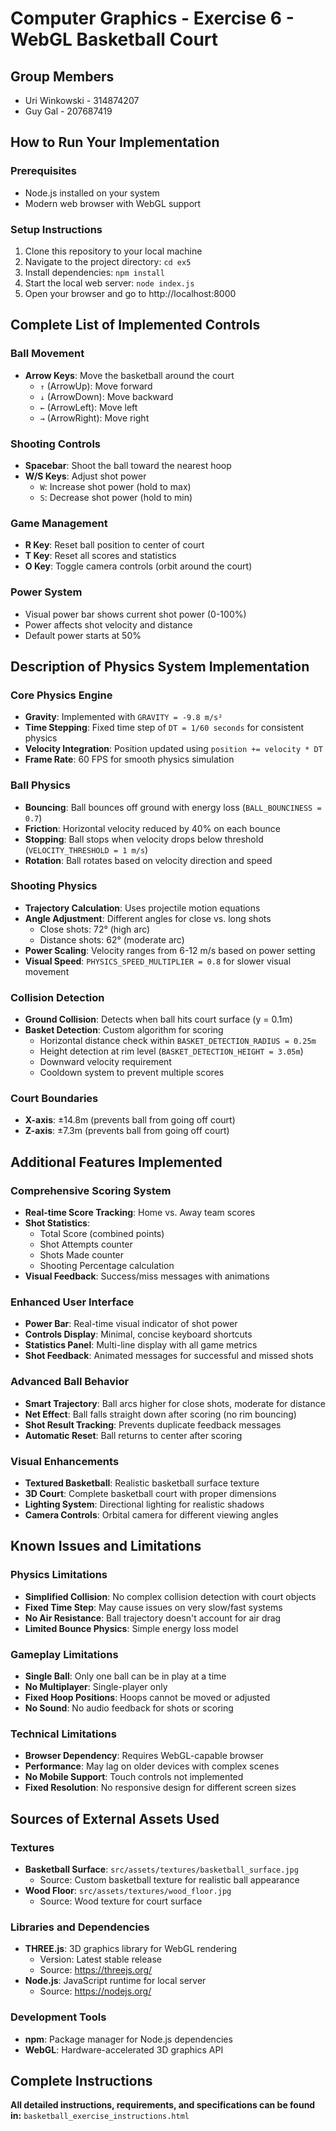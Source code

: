 # Computer Graphics - Exercise 6 - WebGL Basketball Court

## Group Members

- Uri Winkowski - 314874207
- Guy Gal - 207687419

## How to Run Your Implementation

### Prerequisites
- Node.js installed on your system
- Modern web browser with WebGL support

### Setup Instructions
1. Clone this repository to your local machine
2. Navigate to the project directory: `cd ex5`
3. Install dependencies: `npm install`
4. Start the local web server: `node index.js`
5. Open your browser and go to http://localhost:8000

## Complete List of Implemented Controls

### Ball Movement
- **Arrow Keys**: Move the basketball around the court
  - `↑` (ArrowUp): Move forward
  - `↓` (ArrowDown): Move backward  
  - `←` (ArrowLeft): Move left
  - `→` (ArrowRight): Move right

### Shooting Controls
- **Spacebar**: Shoot the ball toward the nearest hoop
- **W/S Keys**: Adjust shot power
  - `W`: Increase shot power (hold to max)
  - `S`: Decrease shot power (hold to min)

### Game Management
- **R Key**: Reset ball position to center of court
- **T Key**: Reset all scores and statistics
- **O Key**: Toggle camera controls (orbit around the court)

### Power System
- Visual power bar shows current shot power (0-100%)
- Power affects shot velocity and distance
- Default power starts at 50%

## Description of Physics System Implementation

### Core Physics Engine
- **Gravity**: Implemented with `GRAVITY = -9.8 m/s²`
- **Time Stepping**: Fixed time step of `DT = 1/60 seconds` for consistent physics
- **Velocity Integration**: Position updated using `position += velocity * DT`
- **Frame Rate**: 60 FPS for smooth physics simulation

### Ball Physics
- **Bouncing**: Ball bounces off ground with energy loss (`BALL_BOUNCINESS = 0.7`)
- **Friction**: Horizontal velocity reduced by 40% on each bounce
- **Stopping**: Ball stops when velocity drops below threshold (`VELOCITY_THRESHOLD = 1 m/s`)
- **Rotation**: Ball rotates based on velocity direction and speed

### Shooting Physics
- **Trajectory Calculation**: Uses projectile motion equations
- **Angle Adjustment**: Different angles for close vs. long shots
  - Close shots: 72° (high arc)
  - Distance shots: 62° (moderate arc)
- **Power Scaling**: Velocity ranges from 6-12 m/s based on power setting
- **Visual Speed**: `PHYSICS_SPEED_MULTIPLIER = 0.8` for slower visual movement

### Collision Detection
- **Ground Collision**: Detects when ball hits court surface (y = 0.1m)
- **Basket Detection**: Custom algorithm for scoring
  - Horizontal distance check within `BASKET_DETECTION_RADIUS = 0.25m`
  - Height detection at rim level (`BASKET_DETECTION_HEIGHT = 3.05m`)
  - Downward velocity requirement
  - Cooldown system to prevent multiple scores

### Court Boundaries
- **X-axis**: ±14.8m (prevents ball from going off court)
- **Z-axis**: ±7.3m (prevents ball from going off court)

## Additional Features Implemented

### Comprehensive Scoring System
- **Real-time Score Tracking**: Home vs. Away team scores
- **Shot Statistics**: 
  - Total Score (combined points)
  - Shot Attempts counter
  - Shots Made counter
  - Shooting Percentage calculation
- **Visual Feedback**: Success/miss messages with animations

### Enhanced User Interface
- **Power Bar**: Real-time visual indicator of shot power
- **Controls Display**: Minimal, concise keyboard shortcuts
- **Statistics Panel**: Multi-line display with all game metrics
- **Shot Feedback**: Animated messages for successful and missed shots

### Advanced Ball Behavior
- **Smart Trajectory**: Ball arcs higher for close shots, moderate for distance
- **Net Effect**: Ball falls straight down after scoring (no rim bouncing)
- **Shot Result Tracking**: Prevents duplicate feedback messages
- **Automatic Reset**: Ball returns to center after scoring

### Visual Enhancements
- **Textured Basketball**: Realistic basketball surface texture
- **3D Court**: Complete basketball court with proper dimensions
- **Lighting System**: Directional lighting for realistic shadows
- **Camera Controls**: Orbital camera for different viewing angles

## Known Issues and Limitations

### Physics Limitations
- **Simplified Collision**: No complex collision detection with court objects
- **Fixed Time Step**: May cause issues on very slow/fast systems
- **No Air Resistance**: Ball trajectory doesn't account for air drag
- **Limited Bounce Physics**: Simple energy loss model

### Gameplay Limitations
- **Single Ball**: Only one ball can be in play at a time
- **No Multiplayer**: Single-player only
- **Fixed Hoop Positions**: Hoops cannot be moved or adjusted
- **No Sound**: No audio feedback for shots or scoring

### Technical Limitations
- **Browser Dependency**: Requires WebGL-capable browser
- **Performance**: May lag on older devices with complex scenes
- **No Mobile Support**: Touch controls not implemented
- **Fixed Resolution**: No responsive design for different screen sizes

## Sources of External Assets Used

### Textures
- **Basketball Surface**: `src/assets/textures/basketball_surface.jpg`
  - Source: Custom basketball texture for realistic ball appearance
- **Wood Floor**: `src/assets/textures/wood_floor.jpg`
  - Source: Wood texture for court surface

### Libraries and Dependencies
- **THREE.js**: 3D graphics library for WebGL rendering
  - Version: Latest stable release
  - Source: https://threejs.org/
- **Node.js**: JavaScript runtime for local server
  - Source: https://nodejs.org/

### Development Tools
- **npm**: Package manager for Node.js dependencies
- **WebGL**: Hardware-accelerated 3D graphics API

## Complete Instructions
**All detailed instructions, requirements, and specifications can be found in:**
`basketball_exercise_instructions.html`
